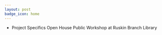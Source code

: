 ```yaml
---
layout: post
badge_icon: home
---
```


* Project Specifics Open House Public Workshop at Ruskin Branch Library 
